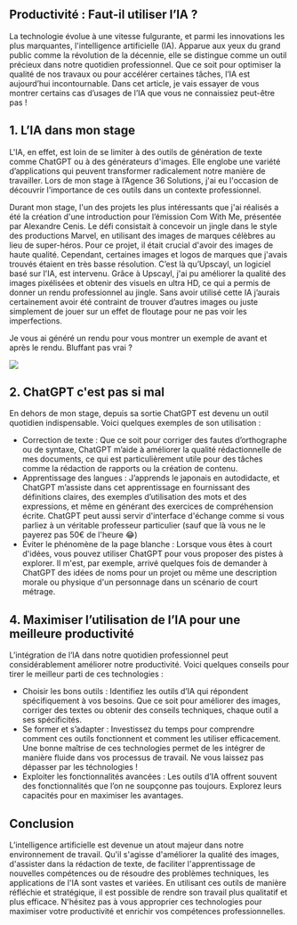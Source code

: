 ## Productivité : Faut-il utiliser l’IA ?

La technologie évolue à une vitesse fulgurante, et parmi les innovations les plus marquantes, l'intelligence artificielle (IA). Apparue aux yeux du grand public comme la révolution de la décennie, elle se distingue comme un outil précieux dans notre quotidien professionnel. Que ce soit pour optimiser la qualité de nos travaux ou pour accélérer certaines tâches, l’IA est aujourd’hui incontournable. Dans cet article, je vais essayer de vous montrer certains cas d’usages de l’IA que vous ne connaissiez peut-être pas !


## 1. L’IA dans mon stage

L'IA, en effet, est loin de se limiter à des outils de génération de texte comme ChatGPT ou à des générateurs d'images. Elle englobe une variété d’applications qui peuvent transformer radicalement notre manière de travailler. Lors de mon stage à l’Agence 36 Solutions, j'ai eu l'occasion de découvrir l'importance de ces outils dans un contexte professionnel.

Durant mon stage, l'un des projets les plus intéressants que j'ai réalisés a été la création d'une introduction pour l’émission Com With Me, présentée par Alexandre Cenis. Le défi consistait à concevoir un jingle dans le style des productions Marvel, en utilisant des images de marques célèbres au lieu de super-héros.
Pour ce projet, il était crucial d'avoir des images de haute qualité. Cependant, certaines images et logos de marques que j'avais trouvés étaient en très basse résolution. C’est là qu’Upscayl, un logiciel basé sur l'IA, est intervenu. Grâce à Upscayl, j'ai pu améliorer la qualité des images pixélisées et obtenir des visuels en ultra HD, ce qui a permis de donner un rendu professionnel au jingle. Sans avoir utilisé cette IA j’aurais certainement avoir été contraint de trouver d’autres images ou juste simplement de jouer sur un effet de floutage pour ne pas voir les imperfections.

Je vous ai généré un rendu pour vous montrer un exemple de avant et après le rendu. Bluffant pas vrai ?

<img src="https://i.imgur.com/D79iEBc.png">


## 2. ChatGPT c'est pas si mal

En dehors de mon stage, depuis sa sortie ChatGPT est devenu un outil quotidien indispensable. Voici quelques exemples de son utilisation :
- Correction de texte : Que ce soit pour corriger des fautes d’orthographe ou de syntaxe, ChatGPT m’aide à améliorer la qualité rédactionnelle de mes documents, ce qui est particulièrement utile pour des tâches comme la rédaction de rapports ou la création de contenu.
- Apprentissage des langues : J’apprends le japonais en autodidacte, et ChatGPT m’assiste dans cet apprentissage en fournissant des définitions claires, des exemples d’utilisation des mots et des expressions, et même en générant des exercices de compréhension écrite. ChatGPT peut aussi servir d'interface d'échange comme si vous parliez à un véritable professeur particulier (sauf que là vous ne le payerez pas 50€ de l'heure 😂)
- Éviter le phénomène de la page blanche : Lorsque vous êtes à court d'idées, vous pouvez utiliser ChatGPT pour vous proposer des pistes à explorer. Il m'est, par exemple, arrivé quelques fois de demander à ChatGPT des idées de noms pour un projet ou même une description morale ou physique d'un personnage dans un scénario de court métrage.


## 4. Maximiser l’utilisation de l’IA pour une meilleure productivité

L’intégration de l’IA dans notre quotidien professionnel peut considérablement améliorer notre productivité. Voici quelques conseils pour tirer le meilleur parti de ces technologies :
- Choisir les bons outils : Identifiez les outils d’IA qui répondent spécifiquement à vos besoins. Que ce soit pour améliorer des images, corriger des textes ou obtenir des conseils techniques, chaque outil a ses spécificités.
- Se former et s’adapter : Investissez du temps pour comprendre comment ces outils fonctionnent et comment les utiliser efficacement. Une bonne maîtrise de ces technologies permet de les intégrer de manière fluide dans vos processus de travail. Ne vous laissez pas dépasser par les téchnologies !
- Exploiter les fonctionnalités avancées : Les outils d’IA offrent souvent des fonctionnalités que l’on ne soupçonne pas toujours. Explorez leurs capacités pour en maximiser les avantages.


## Conclusion

L’intelligence artificielle est devenue un atout majeur dans notre environnement de travail. Qu'il s'agisse d'améliorer la qualité des images, d'assister dans la rédaction de texte, de faciliter l'apprentissage de nouvelles compétences ou de résoudre des problèmes techniques, les applications de l'IA sont vastes et variées. En utilisant ces outils de manière réfléchie et stratégique, il est possible de rendre son travail plus qualitatif et plus efficace. N'hésitez pas à vous approprier ces technologies pour maximiser votre productivité et enrichir vos compétences professionnelles.
